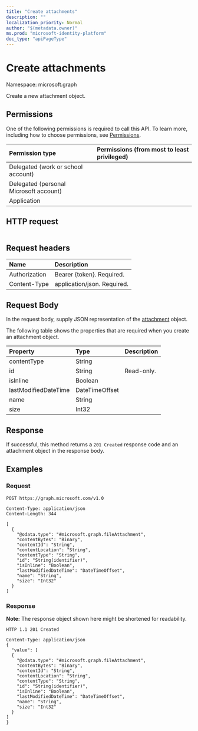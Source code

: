 ```yaml
---
title: "Create attachments"
description: ""
localization_priority: Normal
author: "$(metadata.owner)"
ms.prod: "microsoft-identity-platform"
doc_type: "apiPageType"
---
```


# Create attachments

Namespace: microsoft.graph

Create a new attachment object.

## Permissions

One of the following permissions is required to call this API. To learn more, including how to choose permissions, see [Permissions](/graph/permissions-reference).

| Permission type                        | Permissions (from most to least privileged) |
| :------------------------------------- | :------------------------------------------ |
| Delegated (work or school account)     |                                             |
| Delegated (personal Microsoft account) |                                             |
| Application                            |                                             |

## HTTP request

<!-- {
  "blockType": "ignored"
}
-->

```http

```

## Request headers

| Name          | Description                 |
| :------------ | :-------------------------- |
| Authorization | Bearer {token}. Required.   |
| Content-Type  | application/json. Required. |

## Request Body

In the request body, supply JSON representation of the [attachment](../resources/-attachment.md) object.

<!-- Actions and Functions -->

<!-- CRUD Methods -->

The following table shows the properties that are required when you create an attachment object.

| Property             | Type           | Description |
| :------------------- | :------------- | :---------- |
| contentType          | String         |             |
| id                   | String         | Read-only.  |
| isInline             | Boolean        |             |
| lastModifiedDateTime | DateTimeOffset |             |
| name                 | String         |             |
| size                 | Int32          |             |

## Response

If successful, this method returns a `201 Created` response code and an attachment object in the response body.

## Examples

### Request

<!-- {
  "blockType": "request",
  "name": "create_attachments"
}
-->

```http
POST https://graph.microsoft.com/v1.0

Content-Type: application/json
Content-Length: 344

[
  {
    "@odata.type": "#microsoft.graph.fileAttachment",
    "contentBytes": "Binary",
    "contentId": "String",
    "contentLocation": "String",
    "contentType": "String",
    "id": "String(identifier)",
    "isInline": "Boolean",
    "lastModifiedDateTime": "DateTimeOffset",
    "name": "String",
    "size": "Int32"
  }
]

```

### Response

**Note:** The response object shown here might be shortened for readability.

<!-- {
  "blockType": "response",
  "truncated": true,
  "@odata.type": "$(this.ReturnTypeFullName)"
}
-->

```http
HTTP 1.1 201 Created

Content-Type: application/json
{
  "value": [
  {
    "@odata.type": "#microsoft.graph.fileAttachment",
    "contentBytes": "Binary",
    "contentId": "String",
    "contentLocation": "String",
    "contentType": "String",
    "id": "String(identifier)",
    "isInline": "Boolean",
    "lastModifiedDateTime": "DateTimeOffset",
    "name": "String",
    "size": "Int32"
  }
]
}

```
